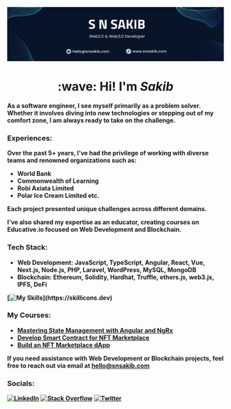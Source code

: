 <img src="./assets/img/banner.png">

<h1 align="center"> 
 :wave: Hi! I'm <b><i>Sakib</i><b>
</h1>
<!-- <h3 align="center">Full-Stack Web Developer @ <a href="https://kaz.com.bd/">Kaz Software Limited</a> </h3> -->

As a software engineer, I see myself primarily as a problem solver. Whether it involves diving into new technologies or stepping out of my comfort zone, I am always ready to take on the challenge.

### **Experiences:**
Over the past 5+ years, I’ve had the privilege of working with diverse teams and renowned organizations such as:
- World Bank
- Commonwealth of Learning
- Robi Axiata Limited
- Polar Ice Cream Limited etc.

Each project presented unique challenges across different domains.
 
I've also shared my expertise as an educator, creating courses on Educative.io focused on Web Development and Blockchain.
 
### **Tech Stack:**
- Web Development: JavaScript, TypeScript, Angular, React, Vue, Next.js, Node.js, PHP, Laravel, WordPress, MySQL, MongoDB
- Blockchain: Ethereum, Solidity, Hardhat, Truffle, ethers.js, web3.js, IPFS, DeFi

[![My Skills](https://skillicons.dev/icons?i=html,css,sass,tailwind,bootstrap,js,ts,angular,react,vue,nodejs,nextjs,php,laravel,wordpress,git,mongodb,mysql,solidity,py,r,,)](https://skillicons.dev)

### **My Courses:**
- [Mastering State Management with Angular and NgRx](https://www.educative.io/courses/mastering-state-management-with-angular-and-ngrx)
- [Develop Smart Contract for NFT Marketplace](https://educat.tv/3HcT7Gu)
- [Build an NFT Marketplace dApp](https://www.educative.io/projects/build-an-nft-marketplace-decentralized-application-dapp)

If you need assistance with **Web Development** or **Blockchain** projects, feel free to reach out via email at [hello@snsakib.com](mailto:hello@snsakib.com)

### **Socials:**
[![LinkedIn](https://img.shields.io/badge/LinkedIn-%230077B5.svg?logo=linkedin&logoColor=white)](https://linkedin.com/in/s-n-sakib) [![Stack Overflow](https://img.shields.io/badge/-Stackoverflow-FE7A16?logo=stack-overflow&logoColor=white)](https://stackoverflow.com/users/9611676) [![Twitter](https://img.shields.io/badge/Twitter-%231DA1F2.svg?logo=Twitter&logoColor=white)](https://twitter.com/syed_n_sakib)
 
<!-- ### **GitHub Stats:**
![](https://github-readme-stats.vercel.app/api?username=snsakib&theme=tokyonight&hide_border=true&include_all_commits=false&count_private=true)<br/>
![](https://github-readme-stats.vercel.app/api/top-langs/?username=snsakib&theme=tokyonight&hide_border=true&include_all_commits=false&count_private=true&layout=compact) -->


